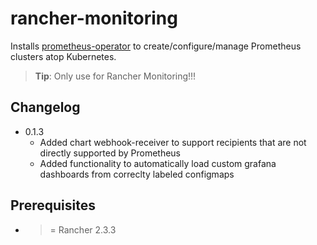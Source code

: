 # rancher-monitoring

Installs [prometheus-operator](https://github.com/coreos/prometheus-operator) to create/configure/manage Prometheus clusters atop Kubernetes.

> **Tip**: Only use for Rancher Monitoring!!!

## Changelog

* 0.1.3
    * Added chart webhook-receiver to support recipients that are not directly supported by Prometheus
    * Added functionality to automatically load custom grafana dashboards from correclty labeled configmaps

## Prerequisites
  - >= Rancher 2.3.3
